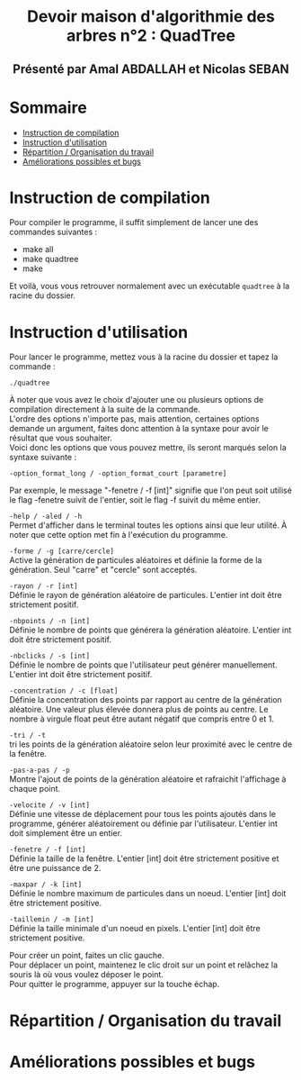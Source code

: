 <div style="text-align:center"> 
<h1>Devoir maison d'algorithmie des arbres n°2&nbsp;: QuadTree</h1>
<h2>Présenté par Amal ABDALLAH et Nicolas SEBAN</h2>
</div>

<h1>Sommaire</h1>

- [Instruction de compilation](#instruction-de-compilation)
- [Instruction d'utilisation](#instruction-dutilisation)
- [Répartition / Organisation du travail](#répartition--organisation-du-travail)
- [Améliorations possibles et bugs](#améliorations-possibles-et-bugs)


# Instruction de compilation

Pour compiler le programme, il suffit simplement de lancer une des commandes suivantes&nbsp;:

- make all
- make quadtree
- make

Et voilà, vous vous retrouver normalement avec un exécutable `quadtree` à la racine du dossier.

# Instruction d'utilisation

Pour lancer le programme, mettez vous à la racine du dossier et tapez la commande&nbsp;:

```
./quadtree
```

À noter que vous avez le choix d'ajouter une ou plusieurs options de compilation directement à la suite de la commande.<br>
L'ordre des options n'importe pas, mais attention, certaines options demande un argument, faites donc attention à la syntaxe pour avoir le résultat que vous souhaiter.<br>
Voici donc les options que vous pouvez mettre, ils seront marqués selon la syntaxe suivante&nbsp;:

```
-option_format_long / -option_format_court [parametre]
```

Par exemple, le message 
"-fenetre / -f [int]" signifie que l'on peut soit
utilisé le flag -fenetre suivit de l'entier, soit le flag
-f suivit du même entier.

`-help / -aled / -h`<br>
Permet d'afficher dans le terminal toutes les options 
ainsi que leur utilité.
À noter que cette option met fin à l'exécution du programme.

`-forme / -g [carre/cercle]`<br>
Active la génération de particules aléatoires et
définie la forme de la génération.
Seul "carre" et "cercle" sont acceptés.

`-rayon / -r [int]`<br>
Définie le rayon de génération aléatoire de particules.
L'entier int doit être strictement positif.

`-nbpoints / -n [int]`<br>
Définie le nombre de points que générera la génération
aléatoire.
L'entier int doit être strictement positif.

`-nbclicks / -s [int]`<br>
Définie le nombre de points que l'utilisateur peut générer
manuellement.
L'entier int doit être strictement positif.

`-concentration / -c [float]`<br>
Définie la concentration des points par rapport au centre
de la génération aléatoire. Une valeur plus élevée donnera
plus de points au centre.
Le nombre à virgule float peut être autant négatif
que compris entre 0 et 1.

`-tri / -t`<br>
tri les points de la génération aléatoire selon leur
proximité avec le centre de la fenêtre.

`-pas-a-pas / -p`<br>
Montre l'ajout de points de la génération aléatoire et
rafraichit l'affichage à chaque point.

`-velocite / -v [int]`<br>
Définie une vitesse de déplacement pour tous les points
ajoutés dans le programme, générer aléatoirement ou définie
par l'utilisateur.
L'entier int doit simplement être un entier.

`-fenetre / -f [int]`<br>
Définie la taille de la fenêtre.
L'entier [int] doit être strictement positive et
être une puissance de 2.

`-maxpar / -k [int]`<br>
Définie le nombre maximum de particules dans un noeud.
L'entier [int] doit être strictement positive.

`-taillemin / -m [int]`<br>
Définie la taille minimale d'un noeud en pixels.
L'entier [int] doit être strictement positive.

Pour créer un point, faites un clic gauche.<br>
Pour déplacer un point, maintenez le clic droit sur un
point et relâchez la souris là où vous voulez déposer le point.<br>
Pour quitter le programme, appuyer sur la touche échap.


# Répartition / Organisation du travail
# Améliorations possibles et bugs
